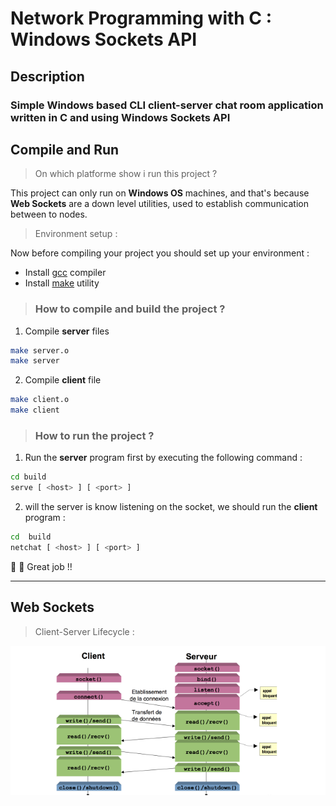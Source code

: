 # Network Programming with C :  Windows Sockets API

## Description
### Simple Windows based CLI client-server chat room application written in C and using Windows Sockets API

## Compile and Run

> On which platforme show i run this project ?

This project can only run on **Windows OS** machines, and that's because **Web Sockets** are a down level utilities,  used to establish communication between to nodes.

> Environment setup :

Now before compiling your project you should set up your environment : 

* Install [gcc](https://gcc.gnu.org/) compiler
* Install [make](https://www.gnu.org/software/make/) utility

>### How to compile and build the project ?


1. Compile __server__ files

```bash
make server.o
make server
```

2. Compile __client__ file

```bash
make client.o
make client
```

>### How to run the project ?

1. Run the __server__ program first by executing the following command :

```bash
cd build
serve [ <host> ] [ <port> ]
```

2. will the server is know listening on the socket, we should run the __client__ program :


```bash
cd  build
netchat [ <host> ] [ <port> ] 
```

:clap: :clap: Great job !!

---

## Web Sockets

> Client-Server Lifecycle :

![Lifecycle](./docs/client-server.PNG)


